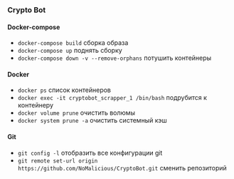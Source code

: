 ### Crypto Bot
#### Docker-compose 
- `docker-compose build` сборка образа
- `docker-compose up` поднять сборку
- `docker-compose down -v --remove-orphans` потушить контейнеры

#### Docker
- `docker ps` список контейнеров
- `docker exec -it cryptobot_scrapper_1 /bin/bash` подрубится к контейнеру
- `docker volume prune` очистить волюмы
- `docker system prune -a` очистить системный кэш

#### Git
- `git config -l` отобразить все конфигурации git
- `git remote set-url origin https://github.com/NoMalicious/CryptoBot.git` сменить репозиторий